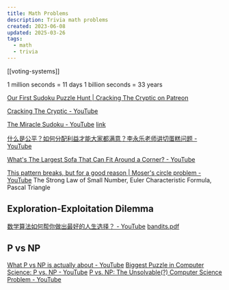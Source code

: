 ```yaml
---
title: Math Problems
description: Trivia math problems
created: 2023-06-08
updated: 2025-03-26
tags:
  - math
  - trivia
---
```


[[voting-systems]]

1 million seconds = 11 days
1 billion seconds = 33 years

[Our First Sudoku Puzzle Hunt | Cracking The Cryptic on Patreon](https://www.patreon.com/posts/36694746)

[Cracking The Cryptic - YouTube](https://www.youtube.com/@CrackingTheCryptic)

[The Miracle Sudoku - YouTube](https://www.youtube.com/watch?v=yKf9aUIxdb4) [link](https://cracking-the-cryptic.web.app/sudoku/tjN9LtrrTL)

[什么是公平？如何分配利益才能大家都满意？李永乐老师讲切蛋糕问题 - YouTube](https://www.youtube.com/watch?v=I8d13Jxzafk)

[What's The Largest Sofa That Can Fit Around a Corner? - YouTube](https://www.youtube.com/watch?v=bUNl_jJMTOw)

[This pattern breaks, but for a good reason | Moser's circle problem - YouTube](https://www.youtube.com/watch?v=YtkIWDE36qU) The Strong Law of Small Number, Euler Characteristic Formula, Pascal Triangle

## Exploration-Exploitation Dilemma

[数学算法如何帮你做出最好的人生选择？ - YouTube](https://www.youtube.com/watch?v=GLkdv-31FJU)
[bandits.pdf](https://cseweb.ucsd.edu/~yfreund/papers/bandits.pdf)

## P vs NP

[What P vs NP is actually about - YouTube](https://www.youtube.com/watch?v=6OPsH8PK7xM)
[Biggest Puzzle in Computer Science: P vs. NP - YouTube](https://www.youtube.com/watch?v=pQsdygaYcE4)
[P vs. NP: The Unsolvable(?) Computer Science Problem - YouTube](https://www.youtube.com/watch?v=37JDPiJbXmM)
